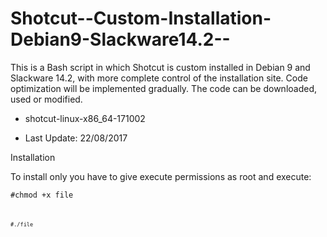 # Shotcut--Custom-Installation-Debian9-Slackware14.2--
This is a Bash script in which Shotcut is custom installed in Debian 9 and Slackware 14.2, with more complete control of the installation site. Code optimization will be implemented gradually. The code can be downloaded, used or modified.

- shotcut-linux-x86_64-171002

- Last Update: 22/08/2017

Installation

To install only you have to give execute permissions as root and execute:

<code>#chmod +x file<code>

<code>#./file<code>
